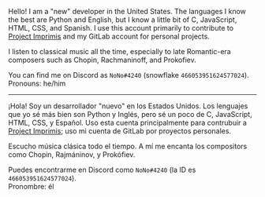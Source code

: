 Hello! I am a "new" developer in the United States. The languages I know the best are Python and English, but I know a little bit of C, JavaScript, HTML, CSS, and Spanish. I use this account primarily to contribute to [Project Imprimis](https://github.com/project-imprimis) and my GitLab account for personal projects.

I listen to classical music all the time, especially to late Romantic-era composers such as Chopin, Rachmaninoff, and Prokofiev.

You can find me on Discord as `NoNo#4240` (snowflake `466053951624577024`).    
Pronouns: he/him

---

¡Hola! Soy un desarrollador "nuevo" en los Estados Unidos. Los lenguajes que yo sé más bien son Python y Inglés, pero sé un poco de C, JavaScript, HTML, CSS, y Español. Uso esta cuenta principalmente para contrubuir a [Project Imprimis](https://github.com/project-imprimis); uso mi cuenta de GitLab por proyectos personales.

Escucho música clásica todo el tiempo. A mí me encanta los compositors como Chopin, Rajmáninov, y Prokófiev.

Puedes encontrarme en Discord como `NoNo#4240` (la ID es `466053951624577024`).    
Pronombre: él

<!--
**nonoesimposible/nonoesimposible** is a ✨ _special_ ✨ repository because its `README.md` (this file) appears on your GitHub profile.

Here are some ideas to get you started:

- 🔭 I’m currently working on ...
- 🌱 I’m currently learning ...
- 👯 I’m looking to collaborate on ...
- 🤔 I’m looking for help with ...
- 💬 Ask me about ...
- 📫 How to reach me: ...
- 😄 Pronouns: ...
- ⚡ Fun fact: ...
-->
